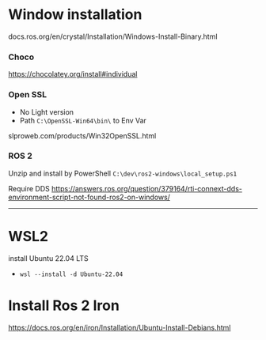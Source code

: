 # Window installation

docs.ros.org/en/crystal/Installation/Windows-Install-Binary.html

### Choco

https://chocolatey.org/install#individual



### Open SSL
- No Light version
- Path `C:\OpenSSL-Win64\bin\` to Env Var

slproweb.com/products/Win32OpenSSL.html


### ROS 2

Unzip and install by PowerShell
`C:\dev\ros2-windows\local_setup.ps1`

Require DDS
https://answers.ros.org/question/379164/rti-connext-dds-environment-script-not-found-ros2-on-windows/

---
# WSL2 
install Ubuntu 22.04 LTS
- ```wsl --install -d Ubuntu-22.04```

# Install Ros 2 Iron
https://docs.ros.org/en/iron/Installation/Ubuntu-Install-Debians.html



